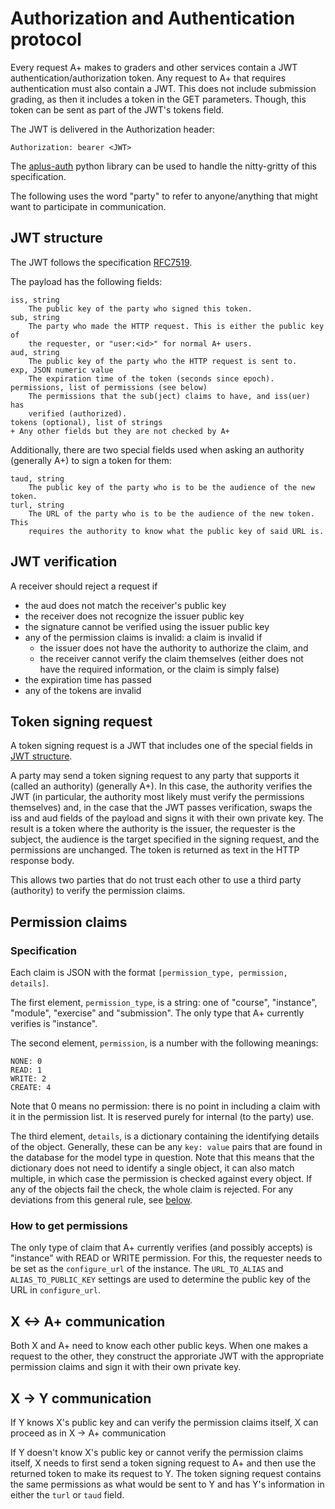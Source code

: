 # Authorization and Authentication protocol

Every request A+ makes to graders and other services contain a JWT
authentication/authorization token. Any request to A+ that requires
authentication must also contain a JWT. This does not include submission
grading, as then it includes a token in the GET parameters. Though, this token
can be sent as part of the JWT's tokens field.

The JWT is delivered in the Authorization header:

    Authorization: bearer <JWT>

The [aplus-auth][aplus-auth-git] python library can be used to
handle the nitty-gritty of this specification.

The following uses the word "party" to refer to anyone/anything that might want
to participate in communication.

## JWT structure

The JWT follows the specification [RFC7519](https://datatracker.ietf.org/doc/html/rfc7519).

The payload has the following fields:

    iss, string
        The public key of the party who signed this token.
    sub, string
        The party who made the HTTP request. This is either the public key of
        the requester, or "user:<id>" for normal A+ users.
    aud, string
        The public key of the party who the HTTP request is sent to.
    exp, JSON numeric value
        The expiration time of the token (seconds since epoch).
    permissions, list of permissions (see below)
        The permissions that the sub(ject) claims to have, and iss(uer) has
        verified (authorized).
    tokens (optional), list of strings
    + Any other fields but they are not checked by A+

Additionally, there are two special fields used when asking an authority
(generally A+) to sign a token for them:

    taud, string
        The public key of the party who is to be the audience of the new token.
    turl, string
        The URL of the party who is to be the audience of the new token. This
        requires the authority to know what the public key of said URL is.

## JWT verification

A receiver should reject a request if

- the aud does not match the receiver's public key
- the receiver does not recognize the issuer public key
- the signature cannot be verified using the issuer public key
- any of the permission claims is invalid: a claim is invalid if
    - the issuer does not have the authority to authorize the claim, and
    - the receiver cannot verify the claim themselves (either does not
    have the required information, or the claim is simply false)
- the expiration time has passed
- any of the tokens are invalid

## Token signing request

A token signing request is a JWT that includes one of the special fields in
[JWT structure](#JWT-structure).

A party may send a token signing request to any party that supports it (called
an authority) (generally A+). In this case, the authority verifies the JWT
(in particular, the authority most likely must verify the permissions themselves)
and, in the case that the JWT passes verification, swaps the iss and aud fields
of the payload and signs it with their own private key. The result is a token
where the authority is the issuer, the requester is the subject, the audience
is the target specified in the signing request, and the permissions are
unchanged. The token is returned as text in the HTTP response body.

This allows two parties that do not trust each other to use a third party
(authority) to verify the permission claims.

## Permission claims

### Specification

Each claim is JSON with the format `[permission_type, permission, details]`.

The first element, `permission_type`, is a string: one of "course", "instance",
"module", "exercise" and "submission". The only type that A+ currently verifies
is "instance".

The second element, `permission`, is a number with the following meanings:

    NONE: 0
    READ: 1
    WRITE: 2
    CREATE: 4

Note that 0 means no permission: there is no point in including a claim with
it in the permission list. It is reserved purely for internal (to the party)
use.

The third element, `details`, is a dictionary containing the identifying
details of the object. Generally, these can be any `key: value` pairs that are
found in the database for the model type in question. Note that this means that
the dictionary does not need to identify a single object, it can also match
multiple, in which case the permission is checked against every object. If any
of the objects fail the check, the whole claim is rejected. For any deviations
from this general rule, see [below](#How-to-get-permissions).

### How to get permissions

The only type of claim that A+ currently verifies (and possibly accepts) is
"instance" with READ or WRITE permission. For this, the requester needs to be
set as the `configure_url` of the instance. The `URL_TO_ALIAS` and
`ALIAS_TO_PUBLIC_KEY` settings are used to determine the public key of the URL
in `configure_url`.

## X <-> A+ communication

Both X and A+ need to know each other public keys. When one makes a request to
the other, they construct the approriate JWT with the appropriate permission
claims and sign it with their own private key.

## X -> Y communication

If Y knows X's public key and can verify the permission claims itself, X can
proceed as in X -> A+ communication

If Y doesn't know X's public key or cannot verify the permission claims itself,
X needs to first send a token signing request to A+ and then use the returned
token to make its request to Y. The token signing request contains the same
permissions as what would be sent to Y and has Y's information in either the
`turl` or `taud` field.


[aplus-auth-git]: https://github.com/apluslms/aplus-auth
